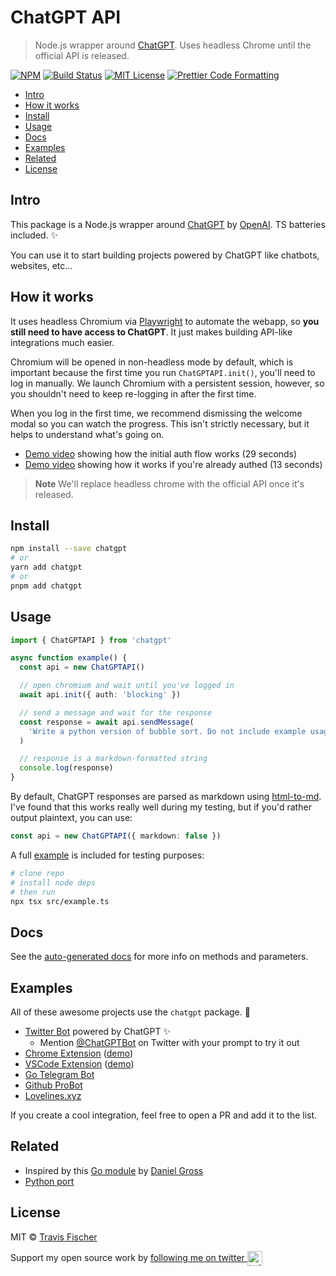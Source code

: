 # ChatGPT API <!-- omit in toc -->

> Node.js wrapper around [ChatGPT](https://openai.com/blog/chatgpt/). Uses headless Chrome until the official API is released.

[![NPM](https://img.shields.io/npm/v/chatgpt.svg)](https://www.npmjs.com/package/chatgpt) [![Build Status](https://github.com/transitive-bullshit/chatgpt-api/actions/workflows/test.yml/badge.svg)](https://github.com/transitive-bullshit/chatgpt-api/actions/workflows/test.yml) [![MIT License](https://img.shields.io/badge/license-MIT-blue)](https://github.com/transitive-bullshit/chatgpt-api/blob/main/license) [![Prettier Code Formatting](https://img.shields.io/badge/code_style-prettier-brightgreen.svg)](https://prettier.io)

- [Intro](#intro)
- [How it works](#how-it-works)
- [Install](#install)
- [Usage](#usage)
- [Docs](#docs)
- [Examples](#examples)
- [Related](#related)
- [License](#license)

## Intro

This package is a Node.js wrapper around [ChatGPT](https://openai.com/blog/chatgpt) by [OpenAI](https://openai.com). TS batteries included. ✨

You can use it to start building projects powered by ChatGPT like chatbots, websites, etc...

## How it works

It uses headless Chromium via [Playwright](https://playwright.dev) to automate the webapp, so **you still need to have access to ChatGPT**. It just makes building API-like integrations much easier.

Chromium will be opened in non-headless mode by default, which is important because the first time you run `ChatGPTAPI.init()`, you'll need to log in manually. We launch Chromium with a persistent session, however, so you shouldn't need to keep re-logging in after the first time.

When you log in the first time, we recommend dismissing the welcome modal so you can watch the progress. This isn't strictly necessary, but it helps to understand what's going on.

- [Demo video](https://www.loom.com/share/0c44525b07354d679f30c45d8eec6271) showing how the initial auth flow works (29 seconds)
- [Demo video](https://www.loom.com/share/98e712dbddf843289e2b6615095bbdd7) showing how it works if you're already authed (13 seconds)

> **Note**
> We'll replace headless chrome with the official API once it's released.

## Install

```bash
npm install --save chatgpt
# or
yarn add chatgpt
# or
pnpm add chatgpt
```

## Usage

```ts
import { ChatGPTAPI } from 'chatgpt'

async function example() {
  const api = new ChatGPTAPI()

  // open chromium and wait until you've logged in
  await api.init({ auth: 'blocking' })

  // send a message and wait for the response
  const response = await api.sendMessage(
    'Write a python version of bubble sort. Do not include example usage.'
  )

  // response is a markdown-formatted string
  console.log(response)
}
```

By default, ChatGPT responses are parsed as markdown using [html-to-md](https://github.com/stonehank/html-to-md). I've found that this works really well during my testing, but if you'd rather output plaintext, you can use:

```ts
const api = new ChatGPTAPI({ markdown: false })
```

A full [example](./src/example.ts) is included for testing purposes:

```bash
# clone repo
# install node deps
# then run
npx tsx src/example.ts
```

## Docs

See the [auto-generated docs](./docs/classes/ChatGPTAPI.md) for more info on methods and parameters.

## Examples

All of these awesome projects use the `chatgpt` package. 🤯

- [Twitter Bot](https://github.com/transitive-bullshit/chatgpt-twitter-bot) powered by ChatGPT ✨
  - Mention [@ChatGPTBot](https://twitter.com/ChatGPTBot) on Twitter with your prompt to try it out
- [Chrome Extension](https://github.com/gragland/chatgpt-everywhere) ([demo](https://twitter.com/gabe_ragland/status/1599466486422470656))
- [VSCode Extension](https://github.com/mpociot/chatgpt-vscode) ([demo](https://twitter.com/marcelpociot/status/1599180144551526400))
- [Go Telegram Bot](https://github.com/m1guelpf/chatgpt-telegram)
- [Github ProBot](https://github.com/oceanlvr/ChatGPTBot)
- [Lovelines.xyz](https://lovelines.xyz)

If you create a cool integration, feel free to open a PR and add it to the list.

## Related

- Inspired by this [Go module](https://github.com/danielgross/whatsapp-gpt) by [Daniel Gross](https://github.com/danielgross)
- [Python port](https://github.com/taranjeet/chatgpt-api)

## License

MIT © [Travis Fischer](https://transitivebullsh.it)

Support my open source work by <a href="https://twitter.com/transitive_bs">following me on twitter <img src="https://storage.googleapis.com/saasify-assets/twitter-logo.svg" alt="twitter" height="24px" align="center"></a>
